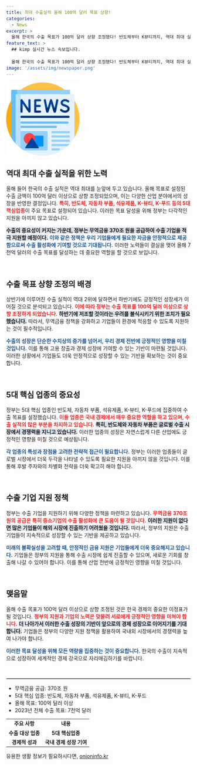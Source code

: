 ```yaml
---
title: 최대 수출실적 올해 100억 달러 목표 상향!
categories:
  - News
excerpt: >
  올해 한국의 수출 목표가 100억 달러 상향 조정됐다! 반도체부터 K뷰티까지, 역대 최대 실적을 향한 비상한 노력이 시작된다. 무역금융도 대폭 지원! 성공의 물결에 함께 해보세요!
feature_text: >
  ## kimp 실시간 뉴스 속보입니다.

  올해 한국의 수출 목표가 100억 달러 상향 조정됐다! 반도체부터 K뷰티까지, 역대 최대 실적을 향한 비상한 노력이 시작된다. 무역금융도 대폭 지원! 성공의 물결에 함께 해보세요!
image: '/assets/img/newspaper.png'
---
```


<p><img src="/assets/img/newspaper.png" alt="kimplant 속보" /></p>

<h2 data-ke-size="size26">역대 최대 수출 실적을 위한 노력</h2>

<p data-ke-size="size16">올해 들어 한국의 수출 실적은 역대 최대를 눈앞에 두고 있습니다. 올해 목표로 설정된 수출 금액이 100억 달러 이상으로 상향 조정되었으며, 이는 다양한 산업 분야에서의 성장을 반영한 결정입니다. <b><span style="color: #ee2323;">특히, 반도체, 자동차 부품, 석유제품, K-뷰티, K-푸드 등의 5대 핵심업종</span></b>이 주요 목표로 설정되어 있습니다. 이러한 목표 달성을 위해 정부는 다각적인 지원을 아끼지 않고 있습니다. </p>

<p data-ke-size="size16"><b><span style="background-color: #21538527;">수출의 중요성이 커지는 가운데, 정부는 무역금융 370조 원을 공급하여 수출 기업을 적극 지원할 예정이다.</span></b> <b><span style="color: #1a5490;">이와 같은 정책은 우리 기업들에게 필요한 자금을 안정적으로 제공함으로써 수출 활성화에 기여할 것으로 기대됩니다.</span></b> 이러한 노력들이 결실을 맺어 올해 7천억 달러의 수출 목표를 달성하는 데 중요한 역할을 할 것으로 보입니다.</p>

<p data-ke-size="size16">&nbsp;</p>

<h2 data-ke-size="size26">수출 목표 상향 조정의 배경</h2>

<p data-ke-size="size16">상반기에 이루어진 수출 실적이 역대 2위에 달하면서 하반기에도 긍정적인 성장세가 이어질 것으로 분석되고 있습니다. <b><span style="color: #ee2323;">이에 따라 정부는 수출 목표를 100억 달러 이상으로 상향 조정하게 되었습니다.</span></b> <b><span style="background-color: #21538527;">하반기에 저조할 것이라는 우려를 불식시키기 위한 조치가 필요했습니다.</span></b> 따라서, 무역금융 정책을 강화하고 기업들이 환경에 적응할 수 있도록 지원하는 것이 필수적입니다. </p>

<p data-ke-size="size16"><b><span style="color: #1a5490;">수출의 성장은 단순한 수치상의 증가를 넘어서, 우리 경제 전반에 긍정적인 영향을 미칠 것입니다.</span></b> 이를 통해 고용 창출과 경제 성장에 기여할 수 있는 기반이 마련될 것입니다. 이러한 상황에서 기업들도 더욱 안정적으로 성장할 수 있는 기반을 확보하는 것이 중요합니다.</p>

<p data-ke-size="size16">&nbsp;</p>

<h2 data-ke-size="size26">5대 핵심 업종의 중요성</h2>

<p data-ke-size="size16">정부는 5대 핵심 업종인 반도체, 자동차 부품, 석유제품, K-뷰티, K-푸드에 집중하여 수출 목표를 설정했습니다. <b><span style="color: #ee2323;">이들 업종은 국내 경제에서 매우 중요한 역할을 하고 있으며, 수출 실적의 많은 부분을 차지하고 있습니다.</span></b> <b><span style="background-color: #21538527;">특히, 반도체와 자동차 부품은 글로벌 수출 시장에서 경쟁력을 지니고 있습니다.</span></b> 이러한 업종의 성장은 자연스럽게 다른 산업에도 긍정적인 영향을 미칠 것으로 예상됩니다.</p>

<p data-ke-size="size16"><b><span style="color: #1a5490;">각 업종의 특성과 장점을 고려한 전략적 접근이 필요합니다.</span></b> 정부는 이러한 업종들이 글로벌 시장에서 더욱 두각을 나타낼 수 있도록 필요한 지원을 아끼지 않을 것입니다. 이를 통해 후발 주자와의 차별화 전략을 더욱 확고히 해야 합니다.</p>

<p data-ke-size="size16">&nbsp;</p>

<h2 data-ke-size="size26">수출 기업 지원 정책</h2>

<p data-ke-size="size16">정부는 수출 기업을 지원하기 위해 다양한 정책을 마련하고 있습니다. <b><span style="color: #ee2323;">무역금융 370조 원의 공급은 특히 중소기업의 수출 활성화에 큰 도움이 될 것입니다.</span></b> <b><span style="background-color: #21538527;">이러한 지원이 없다면 많은 기업들이 해외 시장에 진출하기 어려웠을 것입니다.</span></b> 따라서, 정부의 지원은 수출 기업들이 지속적으로 성장할 수 있는 기반을 제공하고 있습니다.</p>

<p data-ke-size="size16"><b><span style="color: #1a5490;">미래의 불확실성을 고려할 때, 안정적인 금융 지원은 기업들에게 더욱 중요해지고 있습니다.</span></b> 기업들은 정부의 지원을 통해 수출 시장에 쉽게 진출할 수 있으며, 새로운 기회를 창출해 나갈 수 있어야 합니다. 이를 통해 산업 전반에 긍정적인 영향을 미칠 것입니다.</p>

<p data-ke-size="size16">&nbsp;</p>

<h2 data-ke-size="size26">맺음말</h2>

<p data-ke-size="size16">올해 수출 목표가 100억 달러 이상으로 상향 조정된 것은 한국 경제의 중요한 이정표가 될 것입니다. <b><span style="color: #ee2323;">정부의 지원과 기업의 노력은 맞물려 서로에게 긍정적인 영향을 미쳐야 합니다.</span></b> <b><span style="background-color: #21538527;">더 나아가서 이러한 수출 성장의 기반이 앞으로의 경제 성장으로 이어지기를 기대합니다.</span></b> 기업들은 정부의 다양한 지원 정책을 활용하여 국내외 시장에서의 경쟁력을 높여 나가야 합니다. </p>

<p data-ke-size="size16"><b><span style="color: #1a5490;">이러한 목표 달성을 위해 모든 역량을 집중하는 것이 중요합니다.</span></b> 한국의 수출이 지속적으로 성장하여 세계적인 경제 강국으로 자리매김하기를 바랍니다.</p>

<p data-ke-size="size16">&nbsp;</p>

<hr style="border: 1px solid #ccc;"/>

<ul>
    <li>무역금융 공급: 370조 원</li>
    <li>5대 핵심 업종: 반도체, 자동차 부품, 석유제품, K-뷰티, K-푸드</li>
    <li>올해 목표: 100억 달러 이상</li>
    <li>2023년 전체 수출 목표: 7천억 달러</li>
</ul>

<table style="width: 100%;">
    <tr>
        <td style="text-align: center; height: 17px;"><b>주요 사항</b></td>
        <td style="text-align: center; height: 17px;"><b>내용</b></td>
    </tr>
    <tr>
        <td style="text-align: center; height: 17px;"><b>수출 대상 업종</b></td>
        <td style="text-align: center; height: 17px;"><b>5대 핵심업종</b></td>
    </tr>
    <tr>
        <td style="text-align: center; height: 17px;"><b>경제적 성과</b></td>
        <td style="text-align: center; height: 17px;"><b>국내 경제 성장 기여</b></td>
    </tr>
</table>
유용한 생활 정보가 필요하시다면, <a href="https://onioninfo.kr" rel="dofollow">onioninfo.kr</a>


